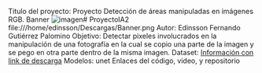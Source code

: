 Titulo del proyecto: Proyecto Detección de áreas manipuladas en imágenes RGB.
Banner
![imagen](https://github.com/Edinsson-G/ProyectoIA2/assets/73614370/0a3189fd-c285-49f0-a274-cc34e02ea120)# ProyectoIA2
file:///home/edinsson/Descargas/Banner.png
Autor: Edinsson Fernando Gutiérrez Palomino
Objetivo: Detectar pixeles involucrados en la manipulación de una fotografía en la cual se copio una parte de la imagen y se pego en otra parte dentro de la misma imagen.
Dataset: [Información con link de descarga](https://www.kaggle.com/datasets/defactodataset/defactocopymove)
Modelos: unet
Enlaces del código, video, y repositorio
